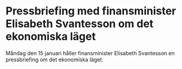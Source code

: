 # Pressbriefing med finansminister Elisabeth Svantesson om det ekonomiska läget

Måndag den 15 januari håller finansminister Elisabeth Svantesson en pressbriefing om det ekonomiska läget.
